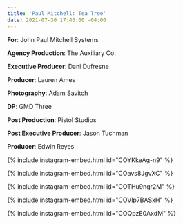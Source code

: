 ```yaml
---
title: 'Paul Mitchell: Tea Tree'
date: 2021-07-30 17:46:00 -04:00
---
```


**For**: John Paul Mitchell Systems

**Agency Production**: The Auxiliary Co.

**Executive Producer**: Dani Dufresne

**Producer**: Lauren Ames

**Photography**: Adam Savitch

**DP**: GMD Three

**Post Production**: Pistol Studios

**Post Executive Producer**: Jason Tuchman

**Producer**: Edwin Reyes

{% include instagram-embed.html id="COYKkeAg-n9" %}

{% include instagram-embed.html id="COavs8JgvXC" %}

{% include instagram-embed.html id="COTHu9ngr2M" %}

{% include instagram-embed.html id="COVlp7BASxH" %}

{% include instagram-embed.html id="COQpzE0AxdM" %}
